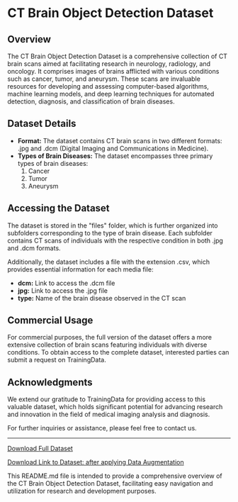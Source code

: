 # CT Brain Object Detection Dataset

## Overview
The CT Brain Object Detection Dataset is a comprehensive collection of CT brain scans aimed at facilitating research in neurology, radiology, and oncology. It comprises images of brains afflicted with various conditions such as cancer, tumor, and aneurysm. These scans are invaluable resources for developing and assessing computer-based algorithms, machine learning models, and deep learning techniques for automated detection, diagnosis, and classification of brain diseases.

## Dataset Details
- **Format:** The dataset contains CT brain scans in two different formats: .jpg and .dcm (Digital Imaging and Communications in Medicine).
- **Types of Brain Diseases:** The dataset encompasses three primary types of brain diseases:
  1. Cancer
  2. Tumor
  3. Aneurysm

## Accessing the Dataset
The dataset is stored in the "files" folder, which is further organized into subfolders corresponding to the type of brain disease. Each subfolder contains CT scans of individuals with the respective condition in both .jpg and .dcm formats.

Additionally, the dataset includes a file with the extension .csv, which provides essential information for each media file:
- **dcm:** Link to access the .dcm file
- **jpg:** Link to access the .jpg file
- **type:** Name of the brain disease observed in the CT scan

## Commercial Usage
For commercial purposes, the full version of the dataset offers a more extensive collection of brain scans featuring individuals with diverse conditions. To obtain access to the complete dataset, interested parties can submit a request on TrainingData.

## Acknowledgments
We extend our gratitude to TrainingData for providing access to this valuable dataset, which holds significant potential for advancing research and innovation in the field of medical imaging analysis and diagnosis.

For further inquiries or assistance, please feel free to contact us.

---

[Download Full Dataset](https://www.kaggle.com/datasets/trainingdatapro/computed-tomography-ct-of-the-brain)

[Download Link to Dataset: after applying Data Augmentation](https://www.kaggle.com/datasets/sangemjayaprakash/gssoc-ct-augumented-ds)

This README.md file is intended to provide a comprehensive overview of the CT Brain Object Detection Dataset, facilitating easy navigation and utilization for research and development purposes.
